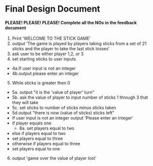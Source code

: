 # Final Design Document
#### PLEASE! PLEASE! PLEASE! Complete all the NOs in the feedback document 
1. Print 'WELCOME TO THE STICK GAME'
2. output 'The game is played by players taking sticks from a set of 21 sticks and the player to take the last stick losses'
3. ask user to be either player 1,2, or 3
4. set starting sticks to user inputs
-   4a.If user input is not an integer 
-   4b.output please enter an integer
5. While sticks is greater then 0
- 5a. output "it is the 'value of player' turn"
- 5b. ask the value of player to input number of sticks 1 through 3 that they will take 
- 5c. set sticks to number of sticks minus sticks taken
- 5d.output "there is now (value of sticks) sticks left"
- If user input is not an integer output 'Please enter an integer' 
-   if player equals one 
     - 8a. set players equal to two 
-  else if players equal to two 
-    set players equal to three
- otherwise if players equal to three
-    set players equal to one
6. output 'game over the value of player lost'
 